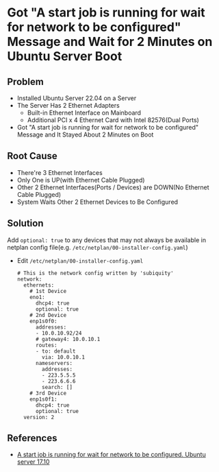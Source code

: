 # Got "A start job is running for wait for network to be configured" Message and Wait for 2 Minutes on Ubuntu Server Boot

## Problem
* Installed Ubuntu Server 22.04 on a Server
* The Server Has 2 Ethernet Adapters
  * Built-in Ethernet Interface on Mainboard
  * Additional PCI x 4 Ethernet Card with Intel 82576(Dual Ports)
* Got "A start job is running for wait for network to be configured" Message and It Stayed About 2 Minutes on Boot

## Root Cause
* There're 3 Ethernet Interfaces
* Only One is UP(with Ethernet Cable Plugged)
* Other 2 Ethernet Interfaces(Ports / Devices) are DOWN(No Ethernet Cable Plugged)
* System Waits Other 2 Ethernet Devices to Be Configured

## Solution
Add `optional: true` to any devices that may not always be available in netplan config file(e.g. `/etc/netplan/00-installer-config.yaml`)

* Edit `/etc/netplan/00-installer-config.yaml`

  ```
  # This is the network config written by 'subiquity'
  network:
    ethernets:
      # 1st Device
      eno1:
        dhcp4: true
        optional: true
      # 2nd Device
      enp1s0f0:
        addresses:
        - 10.0.10.92/24
        # gateway4: 10.0.10.1
        routes:
        - to: default
          via: 10.0.10.1
        nameservers:
          addresses:
          - 223.5.5.5
          - 223.6.6.6
          search: []
      # 3rd Device
      enp1s0f1:
        dhcp4: true
        optional: true
    version: 2  
  ```

## References
* [A start job is running for wait for network to be configured. Ubuntu server 17.10](https://askubuntu.com/questions/972215/a-start-job-is-running-for-wait-for-network-to-be-configured-ubuntu-server-17-1)
